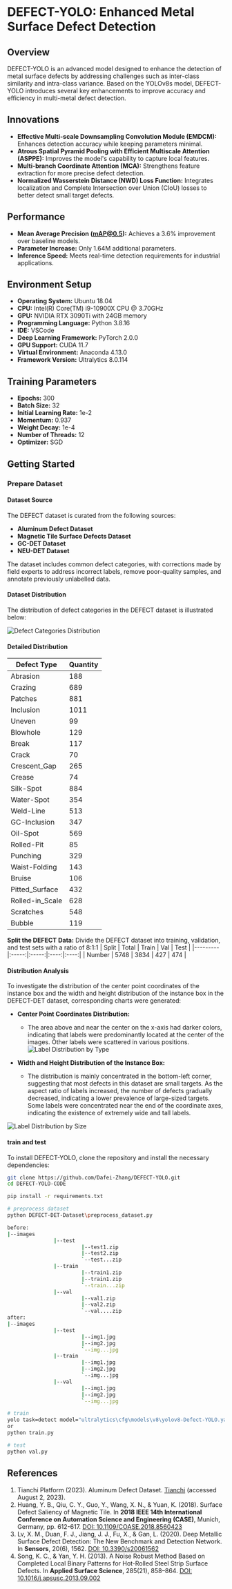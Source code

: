 # DEFECT-YOLO: Enhanced Metal Surface Defect Detection

## Overview
DEFECT-YOLO is an advanced model designed to enhance the detection of metal surface defects by addressing challenges such as inter-class similarity and intra-class variance. Based on the YOLOv8s model, DEFECT-YOLO introduces several key enhancements to improve accuracy and efficiency in multi-metal defect detection.

## Innovations
- **Effective Multi-scale Downsampling Convolution Module (EMDCM):** Enhances detection accuracy while keeping parameters minimal.
- **Atrous Spatial Pyramid Pooling with Efficient Multiscale Attention (ASPPE):** Improves the model's capability to capture local features.
- **Multi-branch Coordinate Attention (MCA):** Strengthens feature extraction for more precise defect detection.
- **Normalized Wasserstein Distance (NWD) Loss Function:** Integrates localization and Complete Intersection over Union (CIoU) losses to better detect small target defects.

## Performance
- **Mean Average Precision (mAP@0.5):** Achieves a 3.6% improvement over baseline models.
- **Parameter Increase:** Only 1.64M additional parameters.
- **Inference Speed:** Meets real-time detection requirements for industrial applications.

## Environment Setup
- **Operating System:** Ubuntu 18.04
- **CPU:** Intel(R) Core(TM) i9-10900X CPU @ 3.70GHz
- **GPU:** NVIDIA RTX 3090Ti with 24GB memory
- **Programming Language:** Python 3.8.16
- **IDE:** VSCode
- **Deep Learning Framework:** PyTorch 2.0.0
- **GPU Support:** CUDA 11.7
- **Virtual Environment:** Anaconda 4.13.0
- **Framework Version:** Ultralytics 8.0.114

## Training Parameters
- **Epochs:** 300
- **Batch Size:** 32
- **Initial Learning Rate:** 1e-2
- **Momentum:** 0.937
- **Weight Decay:** 1e-4
- **Number of Threads:** 12
- **Optimizer:** SGD

## Getting Started

### Prepare Dataset

#### Dataset Source
The DEFECT dataset is curated from the following sources:
- **Aluminum Defect Dataset**
- **Magnetic Tile Surface Defects Dataset**
- **GC-DET Dataset**
- **NEU-DET Dataset**

The dataset includes common defect categories, with corrections made by field experts to address incorrect labels, remove poor-quality samples, and annotate previously unlabelled data.

#### Dataset Distribution
The distribution of defect categories in the DEFECT dataset is illustrated below:

![Defect Categories Distribution](./Data/Barchat.png)

#### Detailed Distribution
| Defect Type         | Quantity |
|---------------------|----------|
| Abrasion            | 188      |
| Crazing             | 689      |
| Patches             | 881      |
| Inclusion           | 1011     |
| Uneven              | 99       |
| Blowhole            | 129      |
| Break               | 117      |
| Crack               | 70       |
| Crescent_Gap        | 265      |
| Crease              | 74       |
| Silk-Spot           | 884      |
| Water-Spot          | 354      |
| Weld-Line           | 513      |
| GC-Inclusion        | 347      |
| Oil-Spot            | 569      |
| Rolled-Pit          | 85       |
| Punching            | 329      |
| Waist-Folding       | 143      |
| Bruise              | 106      |
| Pitted_Surface      | 432      |
| Rolled-in_Scale     | 628      |
| Scratches           | 548      |
| Bubble              | 119      |

**Split the DEFECT Data:**
Divide the DEFECT dataset into training, validation, and test sets with a ratio of 8:1:1
| Split   | Total | Train | Val  | Test |
|---------|:-----:|:-----:|:----:|:----:|
| Number  | 5748  | 3834  | 427  | 474  |

#### Distribution Analysis
To investigate the distribution of the center point coordinates of the instance box and the width and height distribution of the instance box in the DEFECT-DET dataset, corresponding charts were generated:

- **Center Point Coordinates Distribution:**
  - The area above and near the center on the x-axis had darker colors, indicating that labels were predominantly located at the center of the images. Other labels were scattered in various positions.
  ![Label Distribution by Type](./Data/LabelDistributionxy.png)

- **Width and Height Distribution of the Instance Box:**
  - The distribution is mainly concentrated in the bottom-left corner, suggesting that most defects in this dataset are small targets. As the aspect ratio of labels increased, the number of defects gradually decreased, indicating a lower prevalence of large-sized targets. Some labels were concentrated near the end of the coordinate axes, indicating the existence of extremely wide and tall labels.

![Label Distribution by Size](./Data/LabelDistribution_wh.png)

#### train and test
To install DEFECT-YOLO, clone the repository and install the necessary dependencies:

```bash
git clone https://github.com/Dafei-Zhang/DEFECT-YOLO.git
cd DEFECT-YOLO-CODE

pip install -r requirements.txt

# preprocess dataset
python DEFECT-DET-Dataset\preprocess_dataset.py

before:
|--images
​               |--test
​                        |--test1.zip
​                        |--test2.zip
​                        `--test...zip
​               |--train
​                        |--train1.zip
​                        |--train1.zip
​                        `--train...zip
​               |--val
​                        |--val1.zip
​                        |--val2.zip
​                        `--val....zip
after:
|--images
​               |--test
​                        |--img1.jpg
​                        |--img2.jpg
​                        `--img...jpg
​               |--train
​                        |--img1.jpg
​                        |--img2.jpg
​                        `--img...jpg
​               |--val
​                        |--img1.jpg
​                        |--img2.jpg
​                        `--img...jpg

# train
yolo task=detect model="ultralytics\cfg\models\v8\yolov8-Defect-YOLO.yaml" 
or
python train.py

# test
python val.py
```

## References

1. Tianchi Platform (2023). Aluminum Defect Dataset. [Tianchi](https://tianchi.aliyun.com) (accessed August 2, 2023).
2. Huang, Y. B., Qiu, C. Y., Guo, Y., Wang, X. N., & Yuan, K. (2018). Surface Defect Saliency of Magnetic Tile. In **2018 IEEE 14th International Conference on Automation Science and Engineering (CASE)**, Munich, Germany, pp. 612-617. [DOI: 10.1109/COASE.2018.8560423](https://doi.org/10.1109/COASE.2018.8560423)
3. Lv, X. M., Duan, F. J., Jiang, J. J., Fu, X., & Gan, L. (2020). Deep Metallic Surface Defect Detection: The New Benchmark and Detection Network. In **Sensors**, 20(6), 1562. [DOI: 10.3390/s20061562](https://doi.org/10.3390/s20061562)
4. Song, K. C., & Yan, Y. H. (2013). A Noise Robust Method Based on Completed Local Binary Patterns for Hot-Rolled Steel Strip Surface Defects. In **Applied Surface Science**, 285(21), 858–864. [DOI: 10.1016/j.apsusc.2013.09.002](https://doi.org/10.1016/j.apsusc.2013.09.002)
